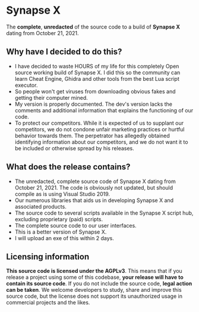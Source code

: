 # Synapse X
The **complete**, **unredacted** of the source code to a build of **Synapse X** dating from October 21, 2021.
## Why have I decided to do this?
- I have decided to waste HOURS of my life for this completely Open source working build of Synapse X. I did this so the community can learn Cheat Engine, Ghidra and other tools from the best Lua script executor.
- So people won't get viruses from downloading obvious fakes and getting their computer mined.
- My version is properly documented. The dev's version lacks the comments and additional information that explains the functioning of our code.
- To protect our competitors. While it is expected of us to supplant our competitors, we do not condone unfair marketing practices or hurtful behavior towards them. The perpetrator has allegedly obtained identifying information about our competitors, and we do not want it to be included or otherwise spread by his releases.

## What does the release contains?
- The unredacted, complete source code of Synapse X dating from October 21, 2021. The code is obviously not updated, but should compile as is using Visual Studio 2019.
- Our numerous libraries that aids us in developing Synapse X and associated products.
- The source code to several scripts available in the Synapse X script hub, excluding proprietary (paid) scripts.
- The complete source code to our user interfaces.
- This is a better version of Synapse X.
- I will upload an exe of this within 2 days.

## Licensing information
**This source code is licensed under the AGPLv3**. This means that if you release a project using some of this codebase, **your release will have to contain its source code**. If you do not include the source code, **legal action can be taken**. We welcome developers to study, share and improve this source code, but the license does not support its unauthorized usage in commercial projects and the likes.
